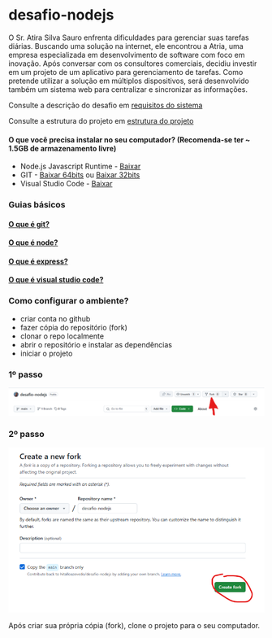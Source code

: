 # desafio-nodejs

O Sr. Atira Silva Sauro enfrenta dificuldades para gerenciar suas tarefas diárias. Buscando uma solução na internet, ele encontrou a Atria, uma empresa especializada em desenvolvimento de software com foco em inovação. Após conversar com os consultores comerciais, decidiu investir em um projeto de um aplicativo para gerenciamento de tarefas. Como pretende utilizar a solução em múltiplos dispositivos, será desenvolvido também um sistema web para centralizar e sincronizar as informações.

Consulte a descrição do desafio em [requisitos do sistema](./instructions/description.md)

Consulte a estrutura do projeto em [estrutura do projeto](./instructions/project-arch.md)

#### O que você precisa instalar no seu computador? (Recomenda-se ter ~ 1.5GB de armazenamento livre)
- Node.js Javascript Runtime - [Baixar](https://nodejs.org/dist/v22.14.0/node-v22.14.0-x64.msi)
- GIT - [Baixar 64bits](https://github.com/git-for-windows/git/releases/download/v2.49.0.windows.1/Git-2.49.0-64-bit.exe) ou [Baixar 32bits](https://github.com/git-for-windows/git/releases/download/v2.48.1.windows.1/Git-2.48.1-32-bit.exe)
- Visual Studio Code - [Baixar](https://vscode.download.prss.microsoft.com/dbazure/download/stable/ddc367ed5c8936efe395cffeec279b04ffd7db78/VSCodeUserSetup-x64-1.98.2.exe)

### Guias básicos
#### [O que é git?](./git)
#### [O que é node?](./node)
#### [O que é express?](./express)
#### [O que é visual studio code?](./express)



### Como configurar o ambiente?
- criar conta no github
- fazer cópia do repositório (fork)
- clonar o repo localmente
- abrir o repositório e instalar as dependências
- iniciar o projeto

<div>
  <h3>1º passo</h3>
  <img src="image.png">
</div>

<div>
  <h3>2º passo</h3>
  <img src="image-1.png">
</div>

Após criar sua própria cópia (fork), clone o projeto para o seu computador.

